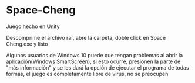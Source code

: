 # Space-Cheng
Juego hecho en Unity

Descomprime el archivo rar, abre la carpeta, doble click en Space Cheng.exe y listo

Algunos usuarios de Windows 10 puede que tengan problemas al abrir la aplicación(Windows SmartScreen), si esto ocurre, presionen la parte de "más información" y se les dará la opción de ejecutar el programa de todas formas, el juego es completamente libre de virus, no se preocupen

